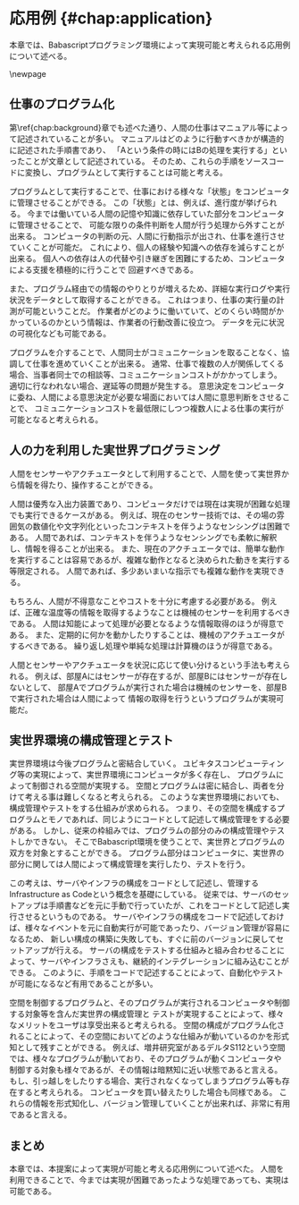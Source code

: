# 応用例 {#chap:application}

本章では、Babascriptプログラミング環境によって実現可能と考えられる応用例について述べる。

\newpage


## 仕事のプログラム化
<!--
第\ref{chap:background}章でも述べた通り、人間の仕事はマニュアル等によって記述されていることが多い。
マニュアルはプログラムの一種であるため、記載されている手順は
ソースコードに変換し実行可能であると考えられる。 -->

第\ref{chap:background}章でも述べた通り、人間の仕事はマニュアル等によって記述されていることが多い。
マニュアルはどのように行動すべきかが構造的に記述された手順書であり、
「Aという条件の時にはBの処理を実行する」といったことが文章として記述されている。
そのため、これらの手順をソースコードに変換し、プログラムとして実行することは可能と考える。

プログラムとして実行することで、仕事における様々な「状態」をコンピュータに管理させることができる。
この「状態」とは、例えば、進行度が挙げられる。
今までは働いている人間の記憶や知識に依存していた部分をコンピュータに管理させることで、
可能な限りの条件判断を人間が行う処理から外すことが出来る。
コンピュータの判断の元、人間に行動指示が出され、仕事を進行させていくことが可能だ。
これにより、個人の経験や知識への依存を減らすことが出来る。
個人への依存は人の代替や引き継ぎを困難にするため、コンピュータによる支援を積極的に行うことで
回避すべきである。

また、プログラム経由での情報のやりとりが増えるため、詳細な実行ログや実行状況をデータとして取得することができる。
これはつまり、仕事の実行量の計測が可能ということだ。
作業者がどのように働いていて、どのくらい時間がかかっているのかという情報は、作業者の行動改善に役立つ。
データを元に状況の可視化なども可能である。

プログラムを介することで、人間同士がコミュニケーションを取ることなく、協調して仕事を進めていくことが出来る。
通常、仕事で複数の人が関係してくる場合、当事者同士での相談等、コミュニケーションコストがかかってしまう。
適切に行なわれない場合、遅延等の問題が発生する。
意思決定をコンピュータに委ね、人間による意思決定が必要な場面においては人間に意思判断をさせることで、
コミュニケーションコストを最低限にしつつ複数人による仕事の実行が可能となると考えられる。

## 人の力を利用した実世界プログラミング

人間をセンサーやアクチュエータとして利用することで、人間を使って実世界から情報を得たり、操作することができる。
<!-- 日常生活を支援するちょっとしたプログラムの中で、人間の力を借りれば簡単に実現出来ることお -->
人間は優秀な入出力装置であり、コンピュータだけでは現在は実現が困難な処理でも実行できるケースがある。
例えば、現在のセンサー技術では、その場の雰囲気の数値化や文字列化といったコンテキストを伴うようなセンシングは困難である。
人間であれば、コンテキストを伴うようなセンシングでも柔軟に解釈し、情報を得ることが出来る。
また、現在のアクチュエータでは、簡単な動作を実行することは容易であるが、複雑な動作となると決められた動きを実行する等限定される。
人間であれば、多少あいまいな指示でも複雑な動作を実現できる。

もちろん、人間が不得意なことやコストを十分に考慮する必要がある。
例えば、正確な温度等の情報を取得するようなことは機械のセンサーを利用するべきである。
人間は知能によって処理が必要となるような情報取得のほうが得意である。
また、定期的に何かを動かしたりすることは、機械のアクチュエータがするべきである。
繰り返し処理や単純な処理は計算機のほうが得意である。

人間とセンサーやアクチュエータを状況に応じて使い分けるという手法も考えられる。
例えば、部屋Aにはセンサーが存在するが、部屋Bにはセンサーが存在しないとして、
部屋Aでプログラムが実行された場合は機械のセンサーを、部屋Bで実行された場合は人間によって
情報の取得を行うというプログラムが実現可能だ。
<!--
```

sensor = new Sensor()
airConditioner = new AirConditioner()
baba = new Baba('takumibaba')

func = function(err, result){
  // 処理を書くよ
  if airConditioner?
    airConditio
}

if sensor?
  sensor.analogRead(1).exec func
else
  baba.部屋の温度はどうですか {format: 'list', list: ['寒い', '普通', '暑い']}, func

``` -->

## 実世界環境の構成管理とテスト

<!--
- Infrastructure as codeの説明
- コードとして管理することは非常に有用
- 実世界とプログラムは密結合していく
- 実世界の状態とソフトウェアの状態の管理を同じように記述する


-->

実世界環境は今後プログラムと密結合していく。
ユビキタスコンピューティング等の実現によって、実世界環境にコンピュータが多く存在し、
プログラムによって制御される空間が実現する。
空間とプログラムは密に結合し、両者を分けて考える事は難しくなると考えられる。
このような実世界環境においても、構成管理やテストをする仕組みが求められる。
つまり、その空間を構成するプログラムとモノであれば、同じようにコードとして記述して構成管理をする必要がある。
しかし、従来の枠組みでは、プログラムの部分のみの構成管理やテストしかできない。
そこでBabascript環境を使うことで、実世界とプログラムの双方を対象とすることができる。
プログラム部分はコンピュータに、実世界の部分に関しては人間によって構成管理を実行したり、テストを行う。

<!-- コード例とか貼りたい -->

この考えは、サーバやインフラの構成をコードとして記述し、管理するInfrastructure as Codeという概念を基礎にしている。
従来では、サーバのセットアップは手順書などを元に手動で行っていたが、これをコードとして記述し実行させるというものである。
サーバやインフラの構成をコードで記述しておけば、様々なイベントを元に自動実行が可能であったり、バージョン管理が容易になるため、
新しい構成の構築に失敗しても、すぐに前のバージョンに戻してセットアップが行える。
サーバの構成をテストする仕組みと組み合わせることによって、サーバやインフラさえも、継続的インテグレーションに組み込むことができる。
このように、手順をコードで記述することによって、自動化やテストが可能になるなど有用であることが多い。

空間を制御するプログラムと、そのプログラムが実行されるコンピュータや制御する対象等を含んだ実世界の構成管理と
テストが実現することによって、様々なメリットをユーザは享受出来ると考えられる。
空間の構成がプログラム化されることによって、その空間においてどのような仕組みが動いているのかを形式知として残すことができる。
例えば、増井研究室があるデルタS112という空間では、様々なプログラムが動いており、そのプログラムが動くコンピュータや
制御する対象も様々であるが、その情報は暗黙知に近い状態であると言える。
もし、引っ越しをしたりする場合、実行されなくなってしまうプログラム等も存在すると考えられる。
コンピュータを買い替えたりした場合も同様である。
これらの情報を形式知化し、バージョン管理していくことが出来れば、非常に有用であると言える。

<!-- ``` {#hoge caption=hogefuga}

describe("", function(){


});

``` -->

## まとめ

本章では、本提案によって実現が可能と考える応用例について述べた。
人間を利用できることで、今までは実現が困難であったような処理であっても、実現は可能である。
